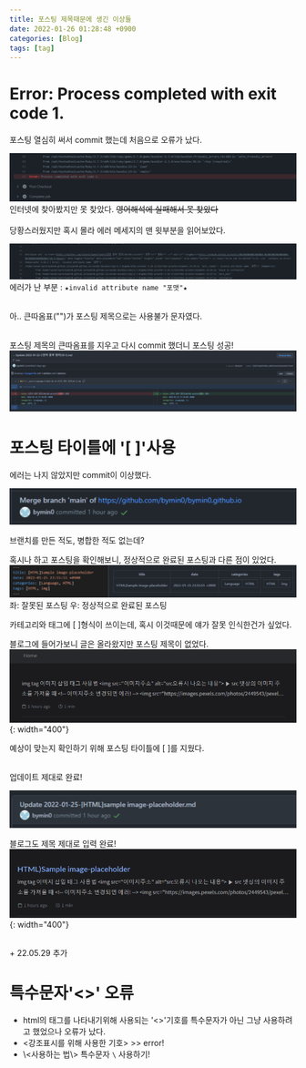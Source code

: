 ```yaml
---
title: 포스팅 제목때문에 생긴 이상들
date: 2022-01-26 01:28:48 +0900
categories: [Blog]
tags: [tag]
---
```


#  Error: Process completed with exit code 1.
포스팅 열심히 써서 commit 했는데 처음으로 오류가 났다.<br>

![01](../../assets/imgs/blog_02_01.png)<br>
인터넷에 찾아봤지만 못 찾았다. ~~영어해석에 실패해서 못 찾았다~~<br>
<br>
당황스러웠지만 혹시 몰라 에러 메세지의 맨 윗부분을 읽어보았다.<br>

![02](../../assets/imgs/blog_02_02.png)<br>
에러가 난 부분 : `★invalid attribute name "포맷"★`<br>
<br>

아.. 큰따옴표("")가 포스팅 제목으로는 사용불가 문자였다.<br>
<br>

포스팅 제목의 큰따옴표를 지우고 다시 commit 했더니 포스팅 성공!<br>
![03](../../assets/imgs/blog_02_03.png)
<br>

# 포스팅 타이틀에 '[ ]'사용
에러는 나지 않았지만 commit이 이상했다.<br>

![04](../../assets/imgs/blog_02_04.png)<br>

브랜치를 만든 적도, 병합한 적도 없는데?<br>

혹시나 하고 포스팅을 확인해보니, 정상적으로 완료된 포스팅과 다른 점이 있었다.<br>
![05](../../assets/imgs/blog_02_05.png)<br>
좌: 잘못된 포스팅 우: 정상적으로 완료된 포스팅<br>

카테고리와 태그에 [ ]형식이 쓰이는데, 혹시 이것때문에 얘가 잘못 인식한건가 싶었다.<br>

블로그에 들어가보니 글은 올라왔지만 포스팅 제목이 없었다.<br>
![06](../../assets/imgs/blog_02_06.png){: width="400"}
<br>

예상이 맞는지 확인하기 위해 포스팅 타이틀에 [ ]를 지웠다.<br>

<br>
업데이트 제대로 완료!<br>

![08](../../assets/imgs/blog_02_08.png)<br>

블로그도 제목 제대로 입력 완료!<br>
![07](../../assets/imgs/blog_02_07.png){: width="400"}

<br>
+ 22.05.29 추가

# 특수문자'<>' 오류
- html의 태그를 나타내기위해 사용되는 '\<\>'기호를 특수문자가 아닌 그냥 사용하려고 했었으나 오류가 났다.
- \<강조표시를 위해 사용한 기호\> \>> error!
- \\<사용하는 법\\\> 특수문자 `\` 사용하기!